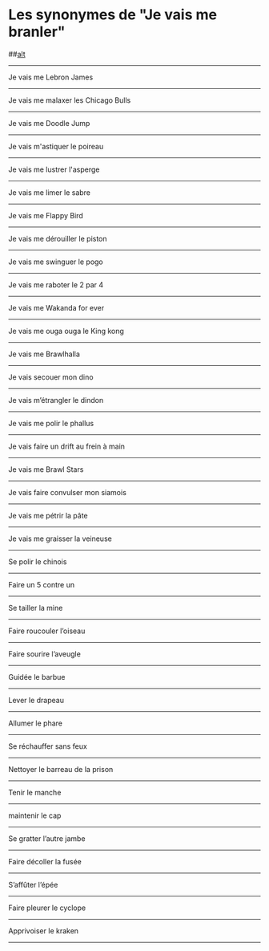 # Les synonymes de "Je vais me branler"

##[alt](https://gist.github.com/CarbonUwU/07c730a1378d8d4baf9a9bd0ca555d99)

---

Je vais me Lebron James

---

Je vais me malaxer les Chicago Bulls

---

Je vais me Doodle Jump

---

Je vais m'astiquer le poireau

---

Je vais me lustrer l'asperge

---

Je vais me limer le sabre

---

Je vais me Flappy Bird

---

Je vais me dérouiller le piston

---

Je vais me swinguer le pogo

---

Je vais me raboter le 2 par 4

---

Je vais me Wakanda for ever

---

Je vais me ouga ouga le King kong

---

Je vais me Brawlhalla

---

Je vais secouer mon dino

---

Je vais m’étrangler le dindon

---

Je vais me polir le phallus

---

Je vais faire un drift au frein à main 

---

Je vais me Brawl Stars

---

Je vais faire convulser mon siamois

---

Je vais me pétrir la pâte

---

Je vais me graisser la veineuse

---

Se polir le chinois

---

Faire un 5 contre un

---

Se tailler la mine

---

Faire roucouler l’oiseau

---

Faire sourire l’aveugle


---

Guidée le barbue

---

Lever le drapeau

---

Allumer le phare

---

Se réchauffer sans feux


---

Nettoyer le barreau de la prison

---

Tenir le manche

---

maintenir le cap

---

Se gratter l’autre jambe

---

Faire décoller la fusée

---

S’affûter l’épée

---

Faire pleurer le cyclope

---

Apprivoiser le kraken

---


